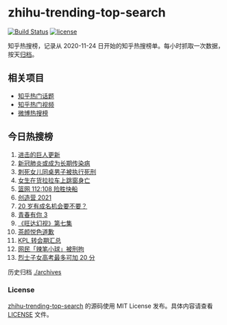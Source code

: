# zhihu-trending-top-search

[![Build Status](https://github.com/justjavac/zhihu-trending-top-search/workflows/ci/badge.svg?branch=main)](https://github.com/justjavac/zhihu-trending-top-search/actions)
[![license](https://img.shields.io/github/license/justjavac/zhihu-trending-top-search)](https://github.com/justjavac/zhihu-trending-top-search/blob/main/LICENSE)

知乎热搜榜，记录从 2020-11-24 日开始的知乎热搜榜单。每小时抓取一次数据，按天[归档](./archives)。

## 相关项目

- [知乎热门话题](https://github.com/justjavac/zhihu-trending-hot-questions)
- [知乎热门视频](https://github.com/justjavac/zhihu-trending-hot-video)
- [微博热搜榜](https://github.com/justjavac/weibo-trending-hot-search)

## 今日热搜榜

<!-- BEGIN -->
<!-- 最后更新时间 Mon Feb 22 2021 16:06:40 GMT+0800 (CST) -->
1. [进击的巨人更新](https://www.zhihu.com/search?q=进击的巨人)
1. [新冠肺炎或成为长期传染病](https://www.zhihu.com/search?q=新冠肺炎)
1. [刺死女儿同桌男子被执行死刑](https://www.zhihu.com/search?q=刺死女儿同桌)
1. [女生在货拉拉车上跳窗身亡](https://www.zhihu.com/search?q=货拉拉跳车)
1. [篮网 112:108 险胜快船](https://www.zhihu.com/search?q=篮网)
1. [创造营 2021](https://www.zhihu.com/search?q=创造营2021)
1. [20 岁有成名机会要不要？](https://www.zhihu.com/search?q=奇葩说)
1. [青春有你 3](https://www.zhihu.com/search?q=青春有你3)
1. [《旺达幻视》第七集](https://www.zhihu.com/search?q=旺达幻视)
1. [茶颜悦色道歉](https://www.zhihu.com/search?q=茶颜悦色道歉)
1. [KPL 转会期汇总](https://www.zhihu.com/search?q=kpl)
1. [网民「辣笔小球」被刑拘](https://www.zhihu.com/search?q=辣笔小球)
1. [烈士子女高考最多可加 20 分](https://www.zhihu.com/search?q=高考加分)
<!-- END -->

历史归档 [./archives](./archives)

### License

[zhihu-trending-top-search](https://github.com/justjavac/zhihu-trending-top-search) 的源码使用 MIT License 发布。具体内容请查看 [LICENSE](./LICENSE) 文件。

